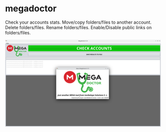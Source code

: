 # megadoctor

Check your accounts stats.
Move/copy folders/files to another account.
Delete folders/files.
Rename folders/files.
Enable/Disable public links on folders/files.

<p align="center"><img src="https://github.com/tonikelope/megadoctor/raw/main/screenshot.png"></p>

